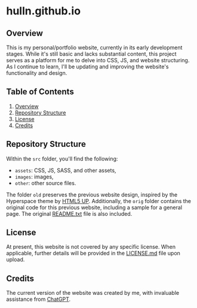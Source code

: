 # hulln.github.io

## Overview
This is my personal/portfolio website, currently in its early development stages. While it's still basic and lacks substantial content, this project serves as a platform for me to delve into CSS, JS, and website structuring. As I continue to learn, I'll be updating and improving the website's functionality and design.

## Table of Contents
1. [Overview](#overview)
2. [Repository Structure](#repository-structure)
3. [License](#license)
4. [Credits](#credits)

## Repository Structure

Within the `src` folder, you'll find the following:
- `assets`: CSS, JS, SASS, and other assets,
- `images`: images,
- `other`: other source files.

The folder `old` preserves the previous website design, inspired by the Hyperspace theme by [HTML5 UP](https://html5up.net). Additionally, the `orig` folder contains the original code for this previous website, including a sample for a general page. The original [README.txt](orig/README.txt) file is also included.

## License

At present, this website is not covered by any specific license. When applicable, further details will be provided in the [LICENSE.md](LICENSE.md) file upon upload.

## Credits

The current version of the website was created by me, with invaluable assistance from [ChatGPT](https://chat.openai.com/).
